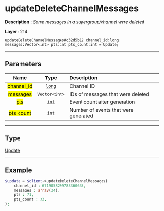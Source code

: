 # updateDeleteChannelMessages

**Description** : *Some messages in a supergroup/channel were deleted*

**Layer** : 214

```tl
updateDeleteChannelMessages#c32d5b12 channel_id:long messages:Vector<int> pts:int pts_count:int = Update;
```

---

## Parameters

| Name | Type | Description |
| :---: | :---: | :--- |
| <mark>channel_id</mark> | [`long`](type/long) | Channel ID |
| <mark>messages</mark> | [`Vector<int>`](type/int) | IDs of messages that were deleted |
| <mark>pts</mark> | [`int`](type/int) | Event count after generation |
| <mark>pts_count</mark> | [`int`](type/int) | Number of events that were generated |

---

## Type

[Update](type/Update)

---

## Example

```php
$update = $client->updateDeleteChannelMessages(
	channel_id : 6719058299783360635,
	messages : array(34),
	pts : 71,
	pts_count : 33,
);
```